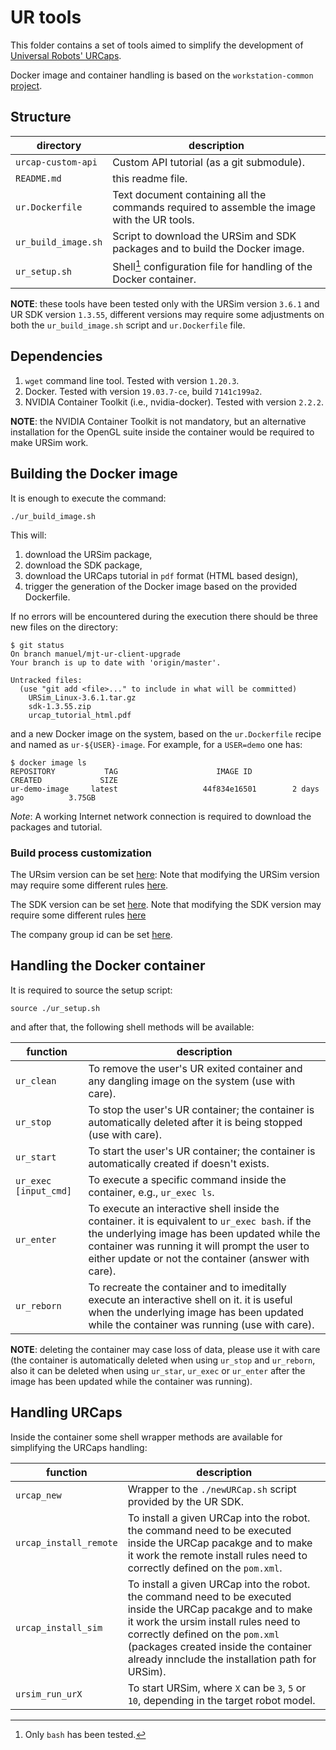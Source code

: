 # UR tools

This folder contains a set of tools aimed to simplify the development of [Universal Robots' URCaps](https://www.universal-robots.com/it/info-su-universal-robots/centro-notizie/launch-of-urcaps-the-new-platform-for-ur-accessories-and-peripherals/).

Docker image and container handling is based on the `workstation-common` [project](https://gitlab.inf.unibz.it/smartminifactory/workstation-common).


## Structure

directory | description
----------|-------------
`urcap-custom-api` | Custom API tutorial (as a git submodule).
`README.md` | this readme file.
`ur.Dockerfile` | Text document containing all the commands required to assemble the image with the UR tools.
`ur_build_image.sh` | Script to download the URSim and SDK packages and to build the Docker image.
`ur_setup.sh` | Shell[^1] configuration file for handling of the Docker container.

**NOTE**: these tools have been tested only with the URSim version `3.6.1` and UR SDK version `1.3.55`, different versions may require some adjustments on both the `ur_build_image.sh` script and `ur.Dockerfile` file.


## Dependencies

1. `wget` command line tool. Tested with version `1.20.3`.
2. Docker. Tested with version `19.03.7-ce`, build `7141c199a2`.
3. NVIDIA Container Toolkit (i.e., nvidia-docker). Tested with version `2.2.2`.

**NOTE**: the NVIDIA Container Toolkit is not mandatory, but an alternative installation for the OpenGL suite inside the container would be required to make URSim work.


## Building the Docker image

It is enough to execute the command:

```
./ur_build_image.sh
```

This will:

1. download the URSim package,
2. download the SDK package,
3. download the URCaps tutorial in `pdf` format (HTML based design),
4. trigger the generation of the Docker image based on the provided Dockerfile.

If no errors will be encountered during the execution there should be three new files on the directory:

```
$ git status
On branch manuel/mjt-ur-client-upgrade
Your branch is up to date with 'origin/master'.

Untracked files:
  (use "git add <file>..." to include in what will be committed)
	URSim_Linux-3.6.1.tar.gz
	sdk-1.3.55.zip
	urcap_tutorial_html.pdf
```

and a new Docker image on the system, based on the `ur.Dockerfile` recipe and named as `ur-${USER}-image`. For example, for a `USER=demo` one has:

```
$ docker image ls
REPOSITORY           TAG                      IMAGE ID            CREATED             SIZE
ur-demo-image     latest                   44f834e16501        2 days ago          3.75GB
```

*Note*: A working Internet network connection is required to download the packages and tutorial.

### Build process customization

The URsim version can be set [here](https://gitlab.inf.unibz.it/smartminifactory/apps/-/blob/master/external/ur/ur_build_image.sh#L91):
Note that modifying the URSim version may require some different rules [here](https://gitlab.inf.unibz.it/smartminifactory/apps/-/blob/master/external/ur/ur_build_image.sh#L24-34).

The SDK version can be set [here](https://gitlab.inf.unibz.it/smartminifactory/apps/-/blob/master/external/ur/ur_build_image.sh#L94).
Note that modifying the SDK version may require some different rules [here](https://gitlab.inf.unibz.it/smartminifactory/apps/-/blob/master/external/ur/ur_build_image.sh#L59-65)

The company group id can be set [here](https://gitlab.inf.unibz.it/smartminifactory/apps/-/blob/master/external/ur/ur_build_image.sh#L118).


## Handling the Docker container

It is required to source the setup script:

```
source ./ur_setup.sh
```

and after that, the following shell methods will be available:

function | description
----------|-------------
`ur_clean` | To remove the user's UR exited container and any dangling image on the system (use with care).
`ur_stop` | To stop the user's UR container; the container is automatically deleted after it is being stopped (use with care).
`ur_start` | To start the user's UR container; the container is automatically created if doesn't exists.
`ur_exec [input_cmd]` | To execute a specific command inside the container, e.g., `ur_exec ls`.
`ur_enter` | To execute an interactive  shell inside the container. it is equivalent to `ur_exec bash`. if the the underlying image has been updated while the container was running it will prompt the user to either update or not the container (answer with care).
`ur_reborn` | To recreate the container and to imeditally execute an interactive shell on it. it is useful when the underlying image has been updated while the container was running (use with care).

**NOTE**: deleting the container may case loss of data, please use it with care (the container is automatically deleted when using `ur_stop` and `ur_reborn`, also it can be deleted when using `ur_star`, `ur_exec` or `ur_enter` after the image has been updated while the container was running).


## Handling URCaps
Inside the container some shell wrapper methods are available for simplifying the URCaps handling:

function | description
----------|-------------
`urcap_new` | Wrapper to the `./newURCap.sh` script provided by the UR SDK.
`urcap_install_remote` | To install a given URCap into the robot. the command need to be executed inside the URCap pacakge and to make it work the remote install rules need to correctly defined on the `pom.xml`.
`urcap_install_sim` | To install a given URCap into the robot. the command need to be executed inside the URCap pacakge and to make it work the ursim install rules need to correctly defined on the `pom.xml` (packages created inside the container already innclude the installation path for URSim).
`ursim_run_urX` | To start URSim, where `X` can be `3`, `5` or `10`, depending in the target robot model.


[^1]: Only `bash` has been tested.
